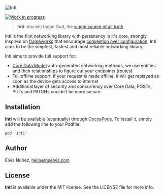 ![Inti](https://github.com/NSElvis/Inti/blob/master/Images/cover.png)

[![Work in progress](https://img.shields.io/badge/status-work%20in%20progress-orange.svg)](https://github.com/NSElvis/Inti)

>**Inti**: Ancient Incan God, the [single source of all truth](http://en.wikipedia.org/wiki/Single_Source_of_Truth).

Inti is the first networking library with persistency in it's core, strongly inspired on [frameworks](http://rubyonrails.org/) that encourage [convention over configuration](http://en.wikipedia.org/wiki/Convention_over_configuration), Inti aims to be the simplest, fastest and most reliable networking library.

Inti aims to provide full support for:

* [Core Data Model](https://developer.apple.com/library/ios/recipes/xcode_help-core_data_modeling_tool/Articles/about_cd_modeling_tool.html#//apple_ref/doc/uid/TP40010379-CH3-SW1) auto-generated networking methods, we use entities and their relationships to figure out your endpoints (routes)
* Full offline support, if your request is made offline, it will get replayed as soon as the device gets access to internet
* Additional layer of security and concurrency over Core Data, POSTs, PUTs and PATCHs couldn't be more secure

## Installation

**Inti** will be available (eventually) through [CocoaPods](http://cocoapods.org). To install
it, simply add the following line to your Podfile:

`pod 'Inti'`

## Author

Elvis Nuñez, hello@nselvis.com

## License

**Inti** is available under the MIT license. See the LICENSE file for more info.
